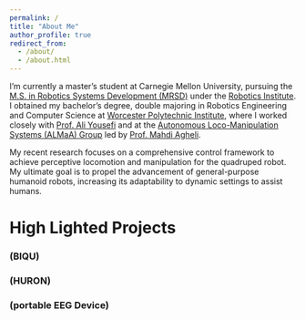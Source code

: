 ```yaml
---
permalink: /
title: "About Me"
author_profile: true
redirect_from: 
  - /about/
  - /about.html
---
```


I’m currently a master’s student at Carnegie Mellon University, pursuing the [M.S. in Robotics Systems Development (MRSD)](https://mrsd.ri.cmu.edu/) under the [Robotics Institute](https://www.ri.cmu.edu/). I obtained my bachelor’s degree, double majoring in Robotics Engineering and Computer Science at [Worcester Polytechnic Institute](https://www.wpi.edu/), where I worked closely with [Prof. Ali Yousefi](https://www.linkedin.com/in/ali-yousefi-244a8043/) and at the [Autonomous Loco-Manipulation Systems (ALMaA) Group](https://almaswpi.github.io/) led by [Prof. Mahdi Agheli](https://www.wpi.edu/people/faculty/mmaghelih).


My recent research focuses on a comprehensive control framework to achieve perceptive locomotion and manipulation for the quadruped robot.
My ultimate goal is to propel the advancement of general-purpose humanoid robots, increasing its adaptability to dynamic settings to assist humans. 


High Lighted Projects
=====

### (BIQU)
### (HURON)
### (portable EEG Device)
